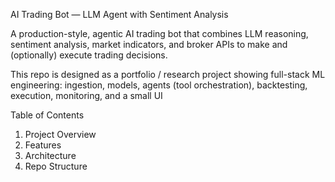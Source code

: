 AI Trading Bot — LLM Agent with Sentiment Analysis

A production-style, agentic AI trading bot that combines LLM reasoning, sentiment analysis, market indicators, and broker APIs to make and (optionally) execute trading decisions.


This repo is designed as a portfolio / research project showing full-stack ML engineering: ingestion, models, agents (tool orchestration), backtesting, execution, monitoring, and a small UI


Table of Contents

1. Project Overview
2. Features
3. Architecture
4. Repo Structure